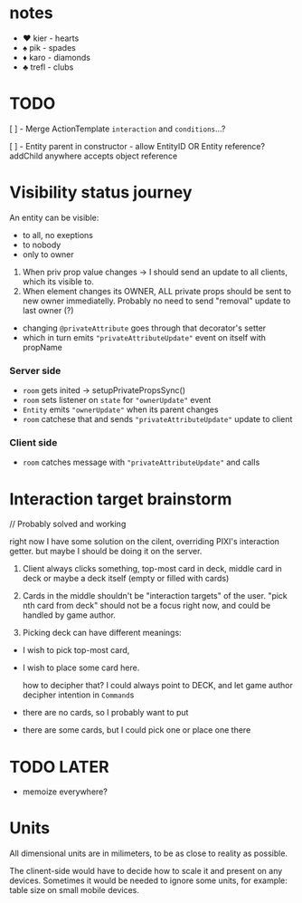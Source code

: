 # notes

- ♥ kier - hearts
- ♠ pik - spades
- ♦ karo - diamonds
- ♣ trefl - clubs

# TODO

[ ] - Merge ActionTemplate `interaction` and `conditions`...?

[ ] - Entity parent in constructor - allow EntityID OR Entity reference? addChild anywhere accepts object reference

# Visibility status journey

An entity can be visible:

- to all, no exeptions
- to nobody
- only to owner

1. When priv prop value changes -> I should send an update to all clients, which its visible to.
2. When element changes its OWNER, ALL private props should be sent to new owner immediatelly. Probably no need to send "removal" update to last owner (?)

- changing `@privateAttribute` goes through that decorator's setter
- which in turn emits `"privateAttributeUpdate"` event on itself with propName

### Server side

- `room` gets inited -> setupPrivatePropsSync()
- `room` sets listener on `state` for `"ownerUpdate"` event
- `Entity` emits `"ownerUpdate"` when its parent changes
- `room` catchese that and sends `"privateAttributeUpdate"` update to client

### Client side

- `room` catches message with `"privateAttributeUpdate"` and calls

# Interaction target brainstorm

// Probably solved and working

right now I have some solution on the cilent, overriding PIXI's interaction getter.
but maybe I should be doing it on the server.

1. Client always clicks something, top-most card in deck, middle card in deck or maybe a deck itself (empty or filled with cards)

2. Cards in the middle shouldn't be "interaction targets" of the user. "pick nth card from deck" should not be a focus right now, and could be handled by game author.

3. Picking deck can have different meanings:

- I wish to pick top-most card,
- I wish to place some card here.

  how to decipher that? I could always point to DECK, and let game author decipher intention in `Command`s

- there are no cards, so I probably want to put
- there are some cards, but I could pick one or place one there

# TODO LATER

- memoize everywhere?

# Units

All dimensional units are in milimeters, to be as close to reality as possible.

The clinent-side would have to decide how to scale it and present on any devices. Sometimes it would be needed to ignore some units, for example: table size on small mobile devices.
